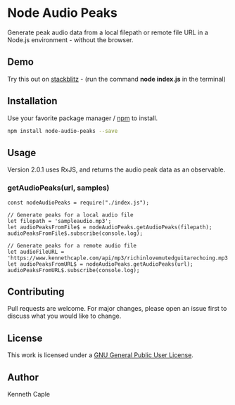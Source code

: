 # Node Audio Peaks
Generate peak audio data from a local filepath or remote file URL in a Node.js environment - without the browser.

## Demo
Try this out on [stackblitz](https://stackblitz.com/edit/node-fswsla?devtoolsheight=33&file=index.js) - (run the command **node index.js** in the terminal)
## Installation
Use your favorite package manager / [npm](https://www.npmjs.com/package/npm) to install.

```bash
npm install node-audio-peaks --save
```
## Usage
Version 2.0.1 uses RxJS, and returns the audio peak data as an observable.
### **getAudioPeaks(url, samples)**
```
const nodeAudioPeaks = require("./index.js");

// Generate peaks for a local audio file
let filepath = 'sampleaudio.mp3';
let audioPeaksFromFile$ = nodeAudioPeaks.getAudioPeaks(filepath);
audioPeaksFromFile$.subscribe(console.log);

// Generate peaks for a remote audio file
let audioFileURL = 'https://www.kennethcaple.com/api/mp3/richinlovemutedguitarechoing.mp3';
let audioPeaksFromURL$ = nodeAudioPeaks.getAudioPeaks(url);
audioPeaksFromURL$.subscribe(console.log);
```

## Contributing
Pull requests are welcome. For major changes, please open an issue first to discuss what you would like to change.

## License
This work is licensed under a [GNU General Public User License](https://github.com/califken/node-audio-peaks/blob/main/LICENSE).

## Author
Kenneth Caple